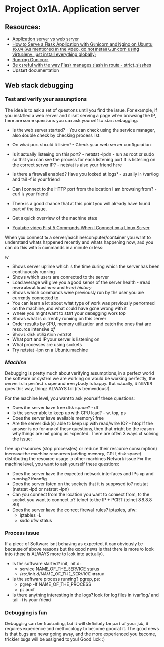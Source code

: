 #	Project 0x1A. Application server

## Resources:

* [Application server vs web server](https://intranet.hbtn.io/rltoken/RerpYBxsgrpIorHjbDgulw)
* [How to Serve a Flask Application with Gunicorn and Nginx on Ubuntu 16.04 (As mentioned in the video, do not install Gunicorn using virtualenv, just install everything globally)
](https://intranet.hbtn.io/rltoken/uosy5QXdMbDPA1tFTR1eoA)
* [Running Gunicorn
](https://intranet.hbtn.io/rltoken/QTnnkj6vfQV9ovW_eYWWDQ)
* [Be careful with the way Flask manages slash in route - strict_slashes
](https://intranet.hbtn.io/rltoken/whE8do28ZiJJoJLyb1ACwA)
* [Upstart documentation
](https://intranet.hbtn.io/rltoken/oQPs-o5UUcZkxOw5sNIM0g)


## Web stack debugging

### Test and verify your assumptions

The idea is to ask a set of questions until you find the issue. For example, if you installed a web server and it isnt serving a page when browsing the IP, here are some questions you can ask yourself to start debugging:

* Is the web server started? - You can check using the service manager, also double check by checking process list.
* On what port should it listen? - Check your web server configuration
* Is it actually listening on this port? - netstat -lpdn - run as root or sudo so that you can see the process for each listening port
It is listening on the correct server IP? - netstat is also your friend here
* Is there a firewall enabled?
Have you looked at logs? - usually in /var/log and tail -f is your friend
* Can I connect to the HTTP port from the location I am browsing from? - curl is your friend
* There is a good chance that at this point you will already have found part of the issue.

* Get a quick overview of the machine state
* [Youtube video First 5 Commands When I Connect on a Linux Server](https://www.youtube.com/watch?v=1_gqlbADaAw&feature=youtu.be)

When you connect to a server/machine/computer/container you want to understand whats happened recently and whats happening now, and you can do this with 5 commands in a minute or less:

*w*
* Shows server uptime which is the time during which the server has been continuously running
* Shows which users are connected to the server
* Load average will give you a good sense of the server health - (read more about load here and here)
*history*
* Shows which commands were previously run by the user you are currently connected to
* You can learn a lot about what type of work was previously performed on the machine, and what could have gone wrong with it
* Where you might want to start your debugging work
*top*
* Shows what is currently running on this server
* Order results by CPU, memory utilization and catch the ones that are resource intensive
*df*
* Shows disk utilization
*netstat*
* What port and IP your server is listening on
* What processes are using sockets
* Try netstat -lpn on a Ubuntu machine


### *Machine*
Debugging is pretty much about verifying assumptions, in a perfect world the software or system we are working on would be working perfectly, the server is in perfect shape and everybody is happy. But actually, it NEVER goes this way, things ALWAYS fail (its tremendous!).

For the machine level, you want to ask yourself these questions:

* Does the server have free disk space? - df
* Is the server able to keep up with CPU load? - w, top, ps
* Does the server have available memory? free
* Are the server disk(s) able to keep up with read/write IO? - htop
If the answer is no for any of these questions, then that might be the reason why things are not going as expected. There are often 3 ways of solving the issue:

free up resources (stop process(es) or reduce their resource consumption)
increase the machine resources (adding memory, CPU, disk space)
distributing the resource usage to other machines
Network issue
For the machine level, you want to ask yourself these questions:

* Does the server have the expected network interfaces and IPs up and running? ifconfig
* Does the server listen on the sockets that it is supposed to? netstat (netstat -lpd or netstat -lpn)
* Can you connect from the location you want to connect from, to the socket you want to connect to? telnet to the IP + PORT (telnet 8.8.8.8 80)
* Does the server have the correct firewall rules? iptables, ufw:
	- iptables -L
	- sudo ufw status


### Process issue
If a piece of Software isnt behaving as expected, it can obviously be because of above reasons but the good news is that there is more to look into (there is ALWAYS more to look into actually).

* Is the software started? init, init.d:
	- service NAME_OF_THE_SERVICE status
	- /etc/init.d/NAME_OF_THE_SERVICE status
* Is the software process running? pgrep, ps:
	- pgrep -lf NAME_OF_THE_PROCESS
	- ps auxf
* Is there anything interesting in the logs? look for log files in /var/log/ and tail -f is your friend



### Debugging is fun
Debugging can be frustrating, but it will definitely be part of your job, it requires experience and methodology to become good at it. The good news is that bugs are never going away, and the more experienced you become, trickier bugs will be assigned to you! Good luck :)

